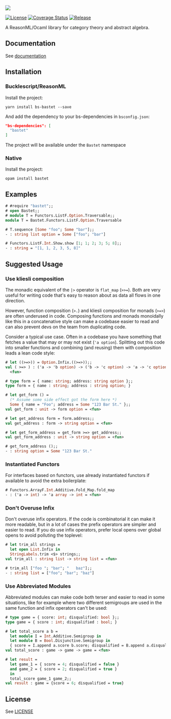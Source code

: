 <img src="https://raw.githubusercontent.com/Risto-Stevcev/bs-abstract/native-compat/bastet.jpg"/>

[![License](https://img.shields.io/github/license/Risto-Stevcev/bastet)](https://github.com/Risto-Stevcev/bastet/blob/master/LICENSE)
[![Coverage Status](https://coveralls.io/repos/github/Risto-Stevcev/bastet/badge.svg)](https://coveralls.io/github/Risto-Stevcev/bastet)
[![Release](https://img.shields.io/github/v/tag/Risto-Stevcev/bastet)](https://github.com/Risto-Stevcev/bastet/releases)

A ReasonML/Ocaml library for category theory and abstract algebra.

## Documentation

See [documentation][1]


## Installation

### Bucklescript/ReasonML

Install the project:

```
yarn install bs-bastet --save
```

And add the dependency to your bs-dependencies in `bsconfig.json`:

```json
"bs-dependencies": [
  "bastet"
]
```

The project will be available under the `Bastet` namespace

### Native

Install the project:

```
opam install bastet
```


## Examples

```ocaml
# #require "bastet";;
# open Bastet;;
# module T = Functors.ListF.Option.Traversable;;
module T = Bastet.Functors.ListF.Option.Traversable

# T.sequence [Some "foo"; Some "bar"];;
- : string list option = Some ["foo"; "bar"]

# Functors.ListF.Int.Show.show [1; 1; 2; 3; 5; 8];;
- : string = "[1, 1, 2, 3, 5, 8]"
```

## Suggested Usage

### Use kliesli composition

The monadic equivalent of the `|>` operator is `flat_map` (`>>=`). Both are very useful for writing
code that's easy to reason about as data all flows in one direction.

However, function composition (`>.`) and kliesli composition for monads (`>=>`) are often underused
in code. Composing functions and monads monoidally like this in a concatenative style can make a
codebase easier to read and can also prevent devs on the team from duplicating code.

Consider a typical use case. Often in a codebase you have something that fetches a value that may or
may not exist (`'a option`).  Splitting out this code into smaller functions and combining (and
reusing) them with composition leads a lean code style:

```ocaml
# let ((>=>)) = Option.Infix.((>=>));;
val ( >=> ) : ('a -> 'b option) -> ('b -> 'c option) -> 'a -> 'c option =
  <fun>

# type form = { name: string; address: string option };;
type form = { name : string; address : string option; }

# let get_form () =
  (* Assume some side effect got the form here *)
  Some { name = "Foo"; address = Some "123 Bar St." };;
val get_form : unit -> form option = <fun>

# let get_address form = form.address;;
val get_address : form -> string option = <fun>

# let get_form_address = get_form >=> get_address;;
val get_form_address : unit -> string option = <fun>

# get_form_address ();;
- : string option = Some "123 Bar St."
```

### Instantiated Functors

For interfaces based on functors, use already instantiated functors if available to avoid the extra
boilerplate:

```ocaml
# Functors.ArrayF.Int.Additive.Fold_Map.fold_map
- : ('a -> int) -> 'a array -> int = <fun>
```

### Don't Overuse Infix

Don't overuse infix operators. If the code is combinatorial it can make it more readable, but in a
lot of cases the prefix operators are simpler and easier to read. If you do use infix operators,
prefer local opens over global opens to avoid polluting the toplevel:

```ocaml
# let trim_all strings =
  let open List.Infix in
  StringLabels.trim <$> strings;;
val trim_all : string list -> string list = <fun>

# trim_all ["foo "; "bar"; "   baz"];;
- : string list = ["foo"; "bar"; "baz"]
```

### Use Abbreviated Modules

Abbreviated modules can make code both terser and easier to read in some situations, like for
example where two different semigroups are used in the same function and infix operators can't be
used:

```ocaml
# type game = { score: int; disqualified: bool };;
type game = { score : int; disqualified : bool; }

# let total_score a b =
  let module I = Int.Additive.Semigroup in
  let module B = Bool.Disjunctive.Semigroup in
  { score = I.append a.score b.score; disqualified = B.append a.disqualified b.disqualified };;
val total_score : game -> game -> game = <fun>

# let result =
  let game_1 = { score = 4; disqualified = false }
  and game_2 = { score = 2; disqualified = true }
  in
  total_score game_1 game_2;;
val result : game = {score = 6; disqualified = true}
```


## License

See [LICENSE][2]


[1]: https://risto-stevcev.github.io/bastet
[2]: https://github.com/Risto-Stevcev/bastet/blob/master/LICENSE
